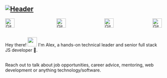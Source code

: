 [![Header](https://puu.sh/GMgQu/54f71d5c24.jpg "Header")](https://alexgurr.com)
---

<div style="display:flex;justify-content:space-between;">
    <img style="margin-right:10px;"src="https://encrypted-tbn0.gstatic.com/images?q=tbn%3AANd9GcTXoqIE31H6-G4dFj2NS1--t2-HDQOKdy9FSw&usqp=CAU" width="30" height="30" title="Github Logo">&nbsp;&nbsp;&nbsp;&nbsp;&nbsp;
    <img src="https://www.flaticon.com/svg/static/icons/svg/174/174876.svg" width="30" height="30" title="Github Logo">&nbsp;&nbsp;&nbsp;&nbsp;&nbsp;
    <img src="https://www.flaticon.com/svg/static/icons/svg/174/174857.svg" width="30" height="30" title="Github Logo">&nbsp;&nbsp;&nbsp;&nbsp;&nbsp;
    <img src="https://www.flaticon.com/svg/static/icons/svg/814/814513.svg" width="30" height="30" title="Github Logo">
</div><br/>


Hey there! <img src="https://raw.githubusercontent.com/MartinHeinz/MartinHeinz/master/wave.gif" width="30px"> I'm Alex, a hands-on technical leader and senior full stack JS developer 🚀.<br/><br/>

Reach out to talk about job opportunities, career advice, mentoring, web development or anything technology/software.
